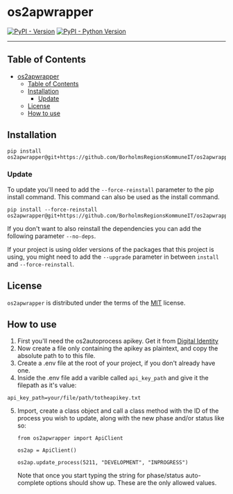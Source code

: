 # os2apwrapper

[![PyPI - Version](https://img.shields.io/pypi/v/os2apwrapper.svg)](https://pypi.org/project/os2apwrapper)
[![PyPI - Python Version](https://img.shields.io/pypi/pyversions/os2apwrapper.svg)](https://pypi.org/project/os2apwrapper)

-----

## Table of Contents

- [os2apwrapper](#os2apwrapper)
  - [Table of Contents](#table-of-contents)
  - [Installation](#installation)
    - [Update](#update)
  - [License](#license)
  - [How to use](#how-to-use)

## Installation

```console
pip install os2apwrapper@git+https://github.com/BorholmsRegionsKommuneIT/os2apwrapper@main
```

### Update
To update you'll need to add the `--force-reinstall` parameter to the pip install command. This command can also be used as the install command.
```console
pip install --force-reinstall os2apwrapper@git+https://github.com/BorholmsRegionsKommuneIT/os2apwrapper@main
```
If you don't want to also reinstall the dependencies you can add the following parameter `--no-deps`.

If your project is using older versions of the packages that this project is using, you might need to add the `--upgrade` parameter in between `install` and `--force-reinstall`.

## License

`os2apwrapper` is distributed under the terms of the [MIT](https://spdx.org/licenses/MIT.html) license.

## How to use
1) First you'll need the os2autoprocess apikey. Get it from [Digital Identity](https://www.digital-identity.dk/) 
2) Now create a file only containing the apikey as plaintext, and copy the absolute path to to this file.
3) Create a .env file at the root of your project, if you don't already have one.
4) Inside the .env file add a varible called `api_key_path` and give it the filepath as it's value:
```
api_key_path=your/file/path/totheapikey.txt
```

5) Import, create a class object and call a class method with the ID of the process you wish to update, along with the new phase and/or status like so:
   ```
   from os2apwrapper import ApiClient
   
   os2ap = ApiClient()

   os2ap.update_process(5211, "DEVELOPMENT", "INPROGRESS")
   ```

   Note that once you start typing the string for phase/status auto-complete options should show up. These are the only allowed values.
